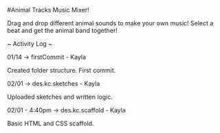#Animal Tracks Music Mixer!

Drag and drop different animal sounds to make your own music! Select a beat and get the animal band together!

~ Activity Log ~

01/14 -> firstCommit - Kayla

Created folder structure. First commit.

02/01 -> des.kc.sketches - Kayla

Uploaded sketches and written logic.

02/01 - 4:40pm -> des.kc.scaffold - Kayla

Basic HTML and CSS scaffold.
